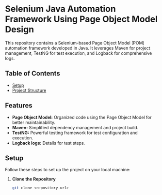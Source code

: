 # Selenium Java Automation Framework Using Page Object Model Design

This repository contains a Selenium-based Page Object Model (POM) automation framework developed in Java. It leverages Maven for project management, TestNG for test execution, and Logback for comprehensive logs.

## Table of Contents

- [Setup](#setup)
- [Project Structure](#project-structure)
  

## Features

- **Page Object Model:** Organized code using the Page Object Model for better maintainability.
- **Maven:** Simplified dependency management and project build.
- **TestNG:** Powerful testing framework for test configuration and execution.
- **Logback logs:** Details for test steps.

## Setup

Follow these steps to set up the project on your local machine:

1. **Clone the Repository**

   ```bash
   git clone <repository-url>
